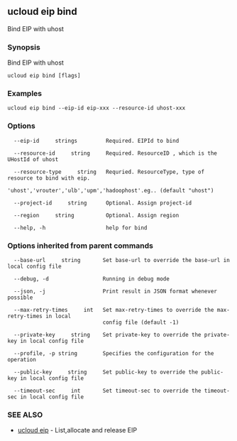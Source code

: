 ## ucloud eip bind

Bind EIP with uhost

### Synopsis

Bind EIP with uhost

```
ucloud eip bind [flags]
```

### Examples

```
ucloud eip bind --eip-id eip-xxx --resource-id uhost-xxx
```

### Options

```
  --eip-id     strings         Required. EIPId to bind 

  --resource-id     string     Required. ResourceID , which is the UHostId of uhost 

  --resource-type     string   Requried. ResourceType, type of resource to bind with eip.
                               'uhost','vrouter','ulb','upm','hadoophost'.eg.. (default "uhost") 

  --project-id     string      Optional. Assign project-id 

  --region     string          Optional. Assign region 

  --help, -h                   help for bind 

```

### Options inherited from parent commands

```
  --base-url     string       Set base-url to override the base-url in local config file 

  --debug, -d                 Running in debug mode 

  --json, -j                  Print result in JSON format whenever possible 

  --max-retry-times     int   Set max-retry-times to override the max-retry-times in local
                              config file (default -1) 

  --private-key     string    Set private-key to override the private-key in local config file 

  --profile, -p string        Specifies the configuration for the operation 

  --public-key     string     Set public-key to override the public-key in local config file 

  --timeout-sec     int       Set timeout-sec to override the timeout-sec in local config file 

```

### SEE ALSO

* [ucloud eip](cli/cmd/ucloud/eip)	 - List,allocate and release EIP

